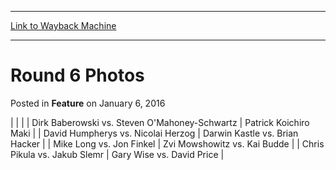 
---
[Link to Wayback Machine](https://web.archive.org/web/20211130205336/https://magic.wizards.com/en/articles/archive/feature/round-6-photos-2000-01-06)

[_metadata_:wayback_url]:- "https://magic.wizards.com/en/articles/archive/feature/round-6-photos-2000-01-06"
[_metadata_:wayback_raw_url]:- "https://web.archive.org/web/20211130205336id_/https://magic.wizards.com/en/articles/archive/feature/round-6-photos-2000-01-06"
[_metadata_:wayback_capture_timestamp]:- "2021-11-30 20:53:36+00:00"
[_metadata_:description]:- "Dirk Baberowski vs. Steven O'Mahoney-Schwartz Patrick Koichiro Maki  David Humpherys vs. Nicolai Herzog Darwin Kastle vs. Brian Hacker  Mike Long vs. Jon Finkel Zvi Mowshowitz vs. Kai Budde  Chris Pikula vs. Jakub Slemr Gary Wise vs. David Price"
[_metadata_:generator]:- "Drupal 7 (http://drupal.org)"
---


Round 6 Photos
==============



 Posted in **Feature**
 on January 6, 2016 













|
|  |
| 
 Dirk Baberowski vs. Steven O'Mahoney-Schwartz | 
 Patrick Koichiro Maki |
| 
 David Humpherys vs. Nicolai Herzog | 
 Darwin Kastle vs. Brian Hacker |
| 
 Mike Long vs. Jon Finkel | 
 Zvi Mowshowitz vs. Kai Budde |
| 
 Chris Pikula vs. Jakub Slemr | 
 Gary Wise vs. David Price |







